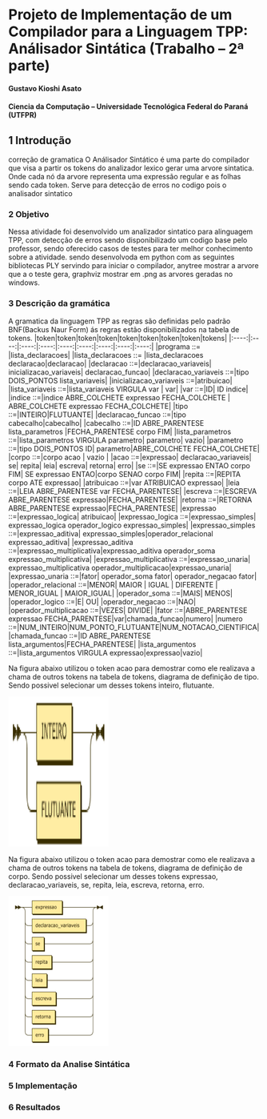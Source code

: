 # Projeto de Implementação de um Compilador para a Linguagem TPP: Análisador Sintática (Trabalho – 2ª parte)
#### Gustavo Kioshi Asato
#### Ciencia da Computação – Universidade Tecnológica Federal do Paraná (UTFPR)
## 1 Introdução
correção de gramatica
O Análisador Sintático é uma parte do compilador que visa a partir os tokens do analizador lexico gerar uma arvore sintatica. Onde cada nó da arvore representa uma expressão regular e as folhas sendo cada token. Serve  para detecção de erros no codigo pois o analisador sintatico 
### 2 Objetivo
Nessa atividade foi desenvolvido um analizador sintatico para alinguagem TPP, com detecção de erros sendo disponibilizado um codigo base pelo professor, sendo oferecido casos de testes para ter melhor conhecimento sobre a atividade. sendo desenvolvoda em python com as seguintes bibliotecas PLY servindo para iniciar o compilador, anytree mostrar a arvore que a o teste gera, graphviz mostrar em .png as arvores geradas no windows.
### 3 Descrição da gramática
A gramatica da linguagem TPP as regras são definidas pelo padrão BNF(Backus Naur Form) ás regras estão disponibilizados na tabela de tokens.
|token|token|token|token|token|token|token|token|tokens|
|:----:|:----:|:----:|:----:|:----:|:----:|:----:|:----:|:----:|
|programa ::= |lista_declaracoes|
|lista_declaracoes ::= |lista_declaracoes declaracao|declaracao|
|declaracao ::=|declaracao_variaveis| inicializacao_variaveis| declaracao_funcao|
|declaracao_variaveis ::=|tipo DOIS_PONTOS lista_variaveis|
|inicializacao_variaveis ::=|atribuicao|
|lista_variaveis ::=|lista_variaveis VIRGULA var | var|
|var ::=|ID| ID indice|
|indice ::=|indice ABRE_COLCHETE expressao FECHA_COLCHETE | ABRE_COLCHETE expressao FECHA_COLCHETE|
|tipo ::=|INTEIRO|FLUTUANTE|
|declaracao_funcao ::=|tipo cabecalho|cabecalho|
|cabecalho ::=|ID ABRE_PARENTESE lista_parametros |FECHA_PARENTESE corpo FIM|
|lista_parametros ::=|lista_parametros VIRGULA parametro| parametro| vazio|
|parametro ::=|tipo DOIS_PONTOS ID|  parametro|ABRE_COLCHETE FECHA_COLCHETE|
|corpo ::=|corpo acao | vazio |
|acao ::=|expressao| declaracao_variaveis| se| repita| leia| escreva| retorna| erro|
|se ::=|SE expressao ENTAO corpo FIM| SE expressao ENTAO|corpo SENAO corpo FIM|
|repita ::=|REPITA corpo ATE expressao|
|atribuicao ::=|var ATRIBUICAO expressao|
|leia ::=|LEIA ABRE_PARENTESE var FECHA_PARENTESE|
|escreva ::=|ESCREVA ABRE_PARENTESE expressao|FECHA_PARENTESE|
|retorna ::=|RETORNA ABRE_PARENTESE expressao|FECHA_PARENTESE|
|expressao ::=|expressao_logica| atribuicao|
|expressao_logica ::=|expressao_simples| expressao_logica operador_logico expressao_simples|
|expressao_simples ::=|expressao_aditiva| expressao_simples|operador_relacional expressao_aditiva|
|expressao_aditiva ::=|expressao_multiplicativa|expressao_aditiva operador_soma expressao_multiplicativa|
|expressao_multiplicativa ::=|expressao_unaria| expressao_multiplicativa operador_multiplicacao|expressao_unaria|
|expressao_unaria ::=|fator| operador_soma fator| operador_negacao fator|
|operador_relacional ::=|MENOR| MAIOR | IGUAL | DIFERENTE | MENOR_IGUAL | MAIOR_IGUAL|
|operador_soma ::=|MAIS| MENOS|
|operador_logico ::=|E| OU|
|operador_negacao ::=|NAO|
|operador_multiplicacao ::=|VEZES| DIVIDE|
|fator ::=|ABRE_PARENTESE expressao FECHA_PARENTESE|var|chamada_funcao|numero|
|numero ::=|NUM_INTEIRO|NUM_PONTO_FLUTUANTE|NUM_NOTACAO_CIENTIFICA|
|chamada_funcao ::=|ID ABRE_PARENTESE lista_argumentos|FECHA_PARENTESE|
|lista_argumentos  ::=|lista_argumentos VIRGULA expressao|expressao|vazio|

Na figura abaixo utilizou o token acao para demostrar como ele realizava a chama de outros tokens na tabela de tokens, diagrama de definição de tipo. Sendo possivel selecionar um desses tokens inteiro, flutuante.

<img src="tipo.png" style="height: 300px; width:200px;"/>


Na figura abaixo utilizou o token acao para demostrar como ele realizava a chama de outros tokens na tabela de tokens, diagrama de definição de corpo. Sendo possivel selecionar um desses tokens expressao, declaracao_variaveis, se, repita, leia, escreva, retorna, erro.

<img src="acao.png" style="height: 300px; width:200px;"/>

### 4 Formato da Analise Sintática
### 5 Implementação
### 6 Resultados
